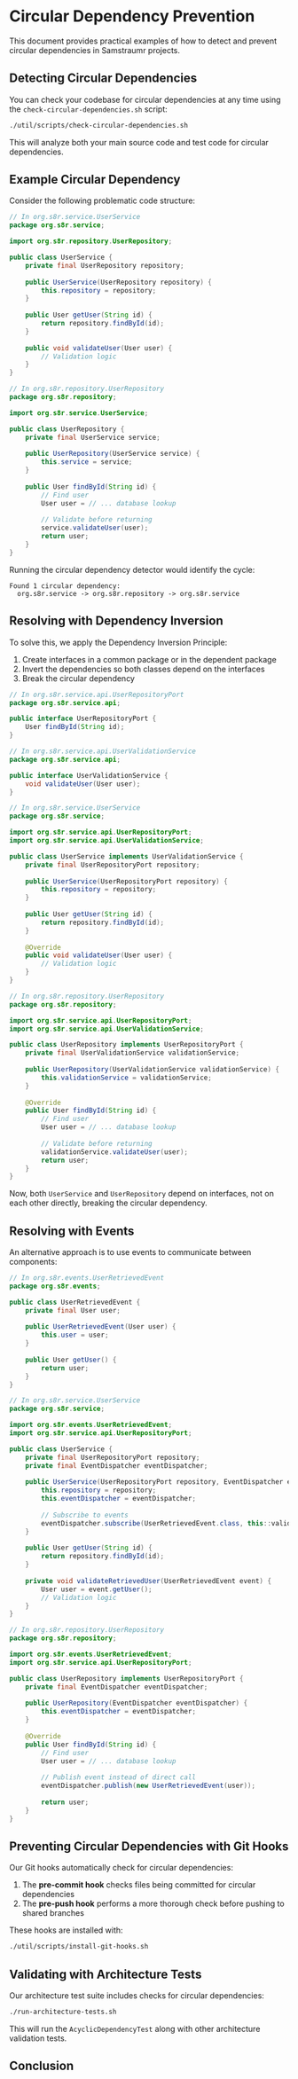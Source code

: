 # Circular Dependency Prevention

This document provides practical examples of how to detect and prevent circular dependencies in Samstraumr projects.

## Detecting Circular Dependencies

You can check your codebase for circular dependencies at any time using the `check-circular-dependencies.sh` script:

```bash
./util/scripts/check-circular-dependencies.sh
```

This will analyze both your main source code and test code for circular dependencies.

## Example Circular Dependency

Consider the following problematic code structure:

```java
// In org.s8r.service.UserService
package org.s8r.service;

import org.s8r.repository.UserRepository;

public class UserService {
    private final UserRepository repository;
    
    public UserService(UserRepository repository) {
        this.repository = repository;
    }
    
    public User getUser(String id) {
        return repository.findById(id);
    }
    
    public void validateUser(User user) {
        // Validation logic
    }
}

// In org.s8r.repository.UserRepository
package org.s8r.repository;

import org.s8r.service.UserService;

public class UserRepository {
    private final UserService service;
    
    public UserRepository(UserService service) {
        this.service = service;
    }
    
    public User findById(String id) {
        // Find user
        User user = // ... database lookup
        
        // Validate before returning
        service.validateUser(user);
        return user;
    }
}
```

Running the circular dependency detector would identify the cycle:

```
Found 1 circular dependency:
  org.s8r.service -> org.s8r.repository -> org.s8r.service
```

## Resolving with Dependency Inversion

To solve this, we apply the Dependency Inversion Principle:

1. Create interfaces in a common package or in the dependent package
2. Invert the dependencies so both classes depend on the interfaces
3. Break the circular dependency

```java
// In org.s8r.service.api.UserRepositoryPort
package org.s8r.service.api;

public interface UserRepositoryPort {
    User findById(String id);
}

// In org.s8r.service.api.UserValidationService
package org.s8r.service.api;

public interface UserValidationService {
    void validateUser(User user);
}

// In org.s8r.service.UserService
package org.s8r.service;

import org.s8r.service.api.UserRepositoryPort;
import org.s8r.service.api.UserValidationService;

public class UserService implements UserValidationService {
    private final UserRepositoryPort repository;
    
    public UserService(UserRepositoryPort repository) {
        this.repository = repository;
    }
    
    public User getUser(String id) {
        return repository.findById(id);
    }
    
    @Override
    public void validateUser(User user) {
        // Validation logic
    }
}

// In org.s8r.repository.UserRepository
package org.s8r.repository;

import org.s8r.service.api.UserRepositoryPort;
import org.s8r.service.api.UserValidationService;

public class UserRepository implements UserRepositoryPort {
    private final UserValidationService validationService;
    
    public UserRepository(UserValidationService validationService) {
        this.validationService = validationService;
    }
    
    @Override
    public User findById(String id) {
        // Find user
        User user = // ... database lookup
        
        // Validate before returning
        validationService.validateUser(user);
        return user;
    }
}
```

Now, both `UserService` and `UserRepository` depend on interfaces, not on each other directly, breaking the circular dependency.

## Resolving with Events

An alternative approach is to use events to communicate between components:

```java
// In org.s8r.events.UserRetrievedEvent
package org.s8r.events;

public class UserRetrievedEvent {
    private final User user;
    
    public UserRetrievedEvent(User user) {
        this.user = user;
    }
    
    public User getUser() {
        return user;
    }
}

// In org.s8r.service.UserService
package org.s8r.service;

import org.s8r.events.UserRetrievedEvent;
import org.s8r.service.api.UserRepositoryPort;

public class UserService {
    private final UserRepositoryPort repository;
    private final EventDispatcher eventDispatcher;
    
    public UserService(UserRepositoryPort repository, EventDispatcher eventDispatcher) {
        this.repository = repository;
        this.eventDispatcher = eventDispatcher;
        
        // Subscribe to events
        eventDispatcher.subscribe(UserRetrievedEvent.class, this::validateRetrievedUser);
    }
    
    public User getUser(String id) {
        return repository.findById(id);
    }
    
    private void validateRetrievedUser(UserRetrievedEvent event) {
        User user = event.getUser();
        // Validation logic
    }
}

// In org.s8r.repository.UserRepository
package org.s8r.repository;

import org.s8r.events.UserRetrievedEvent;
import org.s8r.service.api.UserRepositoryPort;

public class UserRepository implements UserRepositoryPort {
    private final EventDispatcher eventDispatcher;
    
    public UserRepository(EventDispatcher eventDispatcher) {
        this.eventDispatcher = eventDispatcher;
    }
    
    @Override
    public User findById(String id) {
        // Find user
        User user = // ... database lookup
        
        // Publish event instead of direct call
        eventDispatcher.publish(new UserRetrievedEvent(user));
        
        return user;
    }
}
```

## Preventing Circular Dependencies with Git Hooks

Our Git hooks automatically check for circular dependencies:

1. The **pre-commit hook** checks files being committed for circular dependencies
2. The **pre-push hook** performs a more thorough check before pushing to shared branches

These hooks are installed with:

```bash
./util/scripts/install-git-hooks.sh
```

## Validating with Architecture Tests

Our architecture test suite includes checks for circular dependencies:

```bash
./run-architecture-tests.sh
```

This will run the `AcyclicDependencyTest` along with other architecture validation tests.

## Conclusion

